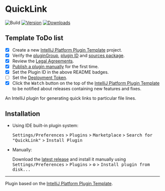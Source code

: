 # QuickLink

![Build](https://github.com/lunakoly/QuickLink/workflows/Build/badge.svg)
[![Version](https://img.shields.io/jetbrains/plugin/v/17286.svg)](https://plugins.jetbrains.com/plugin/17286)
[![Downloads](https://img.shields.io/jetbrains/plugin/d/17286.svg)](https://plugins.jetbrains.com/plugin/17286)

## Template ToDo list
- [x] Create a new [IntelliJ Platform Plugin Template][template] project.
- [x] Verify the [pluginGroup](/gradle.properties), [plugin ID](/src/main/resources/META-INF/plugin.xml) and [sources package](/src/main/kotlin).
- [x] Review the [Legal Agreements](https://plugins.jetbrains.com/docs/marketplace/legal-agreements.html).
- [x] [Publish a plugin manually](https://plugins.jetbrains.com/docs/intellij/publishing-plugin.html?from=IJPluginTemplate) for the first time.
- [x] Set the Plugin ID in the above README badges.
- [ ] Set the [Deployment Token](https://plugins.jetbrains.com/docs/marketplace/plugin-upload.html).
- [x] Click the <kbd>Watch</kbd> button on the top of the [IntelliJ Platform Plugin Template][template] to be notified about releases containing new features and fixes.

<!-- Plugin description -->

An IntelliJ plugin for generating quick links to particular file lines. 

<!-- Plugin description end -->

## Installation

- Using IDE built-in plugin system:
  
  <kbd>Settings/Preferences</kbd> > <kbd>Plugins</kbd> > <kbd>Marketplace</kbd> > <kbd>Search for "QuickLink"</kbd> >
  <kbd>Install Plugin</kbd>
  
- Manually:

  Download the [latest release](https://github.com/lunakoly/QuickLink/releases/latest) and install it manually using
  <kbd>Settings/Preferences</kbd> > <kbd>Plugins</kbd> > <kbd>⚙️</kbd> > <kbd>Install plugin from disk...</kbd>


---
Plugin based on the [IntelliJ Platform Plugin Template][template].

[template]: https://github.com/JetBrains/intellij-platform-plugin-template

